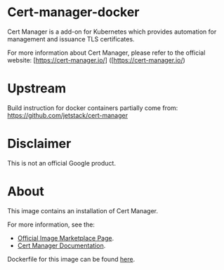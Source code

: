 Cert-manager-docker
============

Cert Manager is a add-on for Kubernetes which provides automation for management
and issuance TLS certificates.

For more information about Cert Manager, please refer to the official website:
[https://cert-manager.io/] ([https://cert-manager.io/)

# Upstream
Build instruction for docker containers partially come from:
https://github.com/jetstack/cert-manager

# Disclaimer
This is not an official Google product.

# <a name="about"></a>About

This image contains an installation of Cert Manager.

For more information, see the:

- [Official Image Marketplace Page](https://console.cloud.google.com/marketplace/details/google/cert-manager1).
- [Cert Manager Documentation](https://github.com/GoogleCloudPlatform/click-to-deploy/tree/master/k8s/cert-manager).

Dockerfile for this image can be found [here](https://github.com/GoogleCloudPlatform/click-to-deploy/tree/master/docker/cert-manager/1/debian10/1.7/).


